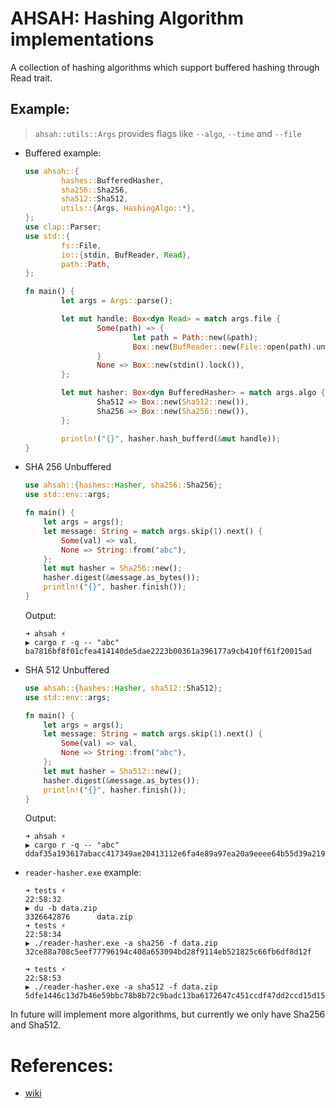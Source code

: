 # AHSAH: Hashing Algorithm implementations

A collection of hashing algorithms which support buffered hashing through Read trait.


## Example: 
> `ahsah::utils::Args` provides flags like `--algo`, `--time` and `--file`
* Buffered example: 
	```rust
	use ahsah::{
			hashes::BufferedHasher,
			sha256::Sha256,
			sha512::Sha512,
			utils::{Args, HashingAlgo::*},
	};
	use clap::Parser;
	use std::{
			fs::File,
			io::{stdin, BufReader, Read},
			path::Path,
	};

	fn main() {
			let args = Args::parse();

			let mut handle: Box<dyn Read> = match args.file {
					Some(path) => {
							let path = Path::new(&path);
							Box::new(BufReader::new(File::open(path).unwrap()))
					}
					None => Box::new(stdin().lock()),
			};

			let mut hasher: Box<dyn BufferedHasher> = match args.algo {
					Sha512 => Box::new(Sha512::new()),
					Sha256 => Box::new(Sha256::new()),
			};

			println!("{}", hasher.hash_bufferd(&mut handle));
	}
	```

* SHA 256 Unbuffered
  ```rust
  use ahsah::{hashes::Hasher, sha256::Sha256};
  use std::env::args;
  
  fn main() {
      let args = args();
      let message: String = match args.skip(1).next() {
          Some(val) => val,
          None => String::from("abc"),
      };
      let mut hasher = Sha256::new();
      hasher.digest(&message.as_bytes());
      println!("{}", hasher.finish());
  }
  ```
	Output: 
	```console
	➜ ahsah ⚡
	▶ cargo r -q -- "abc"
	ba7816bf8f01cfea414140de5dae2223b00361a396177a9cb410ff61f20015ad
	```
* SHA 512 Unbuffered
  ```rust
  use ahsah::{hashes::Hasher, sha512::Sha512};
  use std::env::args;
  
  fn main() {
      let args = args();
      let message: String = match args.skip(1).next() {
          Some(val) => val,
          None => String::from("abc"),
      };
      let mut hasher = Sha512::new();
      hasher.digest(&message.as_bytes());
      println!("{}", hasher.finish());
  }
  ```
	Output: 
	```console
	➜ ahsah ⚡
	▶ cargo r -q -- "abc"
	ddaf35a193617abacc417349ae20413112e6fa4e89a97ea20a9eeee64b55d39a2192992a274fc1a836ba3c23a3feebbd454d4423643ce80e2a9ac94fa54ca49f
	```
* `reader-hasher.exe` example:
	
	```console
	➜ tests ⚡                                                                                                   22:58:32
	▶ du -b data.zip
	3326642876      data.zip
	➜ tests ⚡                                                                                                   22:58:34
	▶ ./reader-hasher.exe -a sha256 -f data.zip
	32ce88a708c5eef77796194c408a653094bd28f9114eb521825c66fb6df8d12f
	
	➜ tests ⚡                                                                                                   22:58:53
	▶ ./reader-hasher.exe -a sha512 -f data.zip
	5dfe1446c13d7b46e59bbc78b8b72c9badc13ba6172647c451ccdf47dd2ccd15d156aa221cc8c2feb9bbb03bc6e8a7c5212e60d25d3ebbd4876ae8e96b1b7bce
	```

In future will implement more algorithms, but currently we only have Sha256 and Sha512.

# References: 
* [wiki](https://en.wikipedia.org/wiki/SHA-2)
